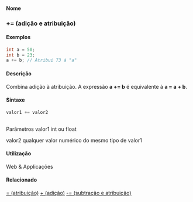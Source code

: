 
#### Nome
### += (adição e atribuição)

#### Exemplos

```pde
int a = 50; 
int b = 23; 
a += b; // Atribui 73 à "a" 

```



#### Descrição
Combina adição à atribuição. A expressão **a += b** é equivalente à **a = a + b**.

#### Sintaxe
```pde
valor1 += valor2
            
```
Parâmetros
valor1
int ou float


valor2
qualquer valor numérico do mesmo tipo de valor1



#### Utilização

	
Web & Applicações

#### Relacionado
[= (atribuição)](assign
)
[+ (adição)](addition
)
[-= (subtração e atribuição)](subtractassign
)

